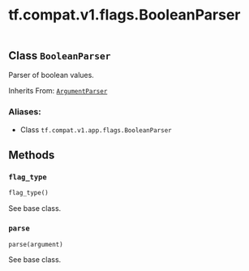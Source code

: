 <div itemscope itemtype="http://developers.google.com/ReferenceObject">
<meta itemprop="name" content="tf.compat.v1.flags.BooleanParser" />
<meta itemprop="path" content="Stable" />
<meta itemprop="property" content="flag_type"/>
<meta itemprop="property" content="parse"/>
</div>

# tf.compat.v1.flags.BooleanParser

<!-- Insert buttons -->

<table class="tfo-notebook-buttons tfo-api" align="left">
</table>



## Class `BooleanParser`

<!-- Start diff -->
Parser of boolean values.

Inherits From: [`ArgumentParser`](../../../../tf/compat/v1/flags/ArgumentParser.md)

### Aliases:

* Class `tf.compat.v1.app.flags.BooleanParser`


<!-- Placeholder for "Used in" -->


## Methods

<h3 id="flag_type"><code>flag_type</code></h3>

``` python
flag_type()
```

See base class.


<h3 id="parse"><code>parse</code></h3>

``` python
parse(argument)
```

See base class.




